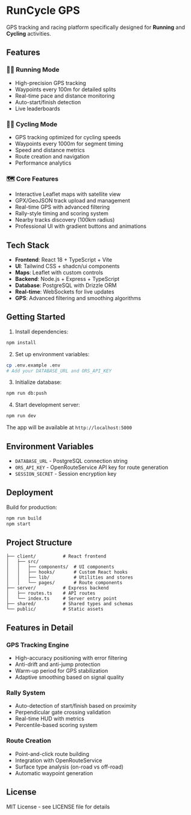 # RunCycle GPS

GPS tracking and racing platform specifically designed for **Running** and **Cycling** activities.

## Features

### 🏃‍♂️ Running Mode
- High-precision GPS tracking
- Waypoints every 100m for detailed splits
- Real-time pace and distance monitoring
- Auto-start/finish detection
- Live leaderboards

### 🚴‍♂️ Cycling Mode  
- GPS tracking optimized for cycling speeds
- Waypoints every 1000m for segment timing
- Speed and distance metrics
- Route creation and navigation
- Performance analytics

### 🗺️ Core Features
- Interactive Leaflet maps with satellite view
- GPX/GeoJSON track upload and management
- Real-time GPS with advanced filtering
- Rally-style timing and scoring system
- Nearby tracks discovery (100km radius)
- Professional UI with gradient buttons and animations

## Tech Stack

- **Frontend**: React 18 + TypeScript + Vite
- **UI**: Tailwind CSS + shadcn/ui components
- **Maps**: Leaflet with custom controls
- **Backend**: Node.js + Express + TypeScript
- **Database**: PostgreSQL with Drizzle ORM
- **Real-time**: WebSockets for live updates
- **GPS**: Advanced filtering and smoothing algorithms

## Getting Started

1. Install dependencies:
```bash
npm install
```

2. Set up environment variables:
```bash
cp .env.example .env
# Add your DATABASE_URL and ORS_API_KEY
```

3. Initialize database:
```bash
npm run db:push
```

4. Start development server:
```bash
npm run dev
```

The app will be available at `http://localhost:5000`

## Environment Variables

- `DATABASE_URL` - PostgreSQL connection string
- `ORS_API_KEY` - OpenRouteService API key for route generation
- `SESSION_SECRET` - Session encryption key

## Deployment

Build for production:
```bash
npm run build
npm start
```

## Project Structure

```
├── client/          # React frontend
│   ├── src/
│   │   ├── components/  # UI components
│   │   ├── hooks/       # Custom React hooks
│   │   ├── lib/         # Utilities and stores
│   │   └── pages/       # Route components
├── server/          # Express backend
│   ├── routes.ts    # API routes
│   └── index.ts     # Server entry point
├── shared/          # Shared types and schemas
└── public/          # Static assets
```

## Features in Detail

### GPS Tracking Engine
- High-accuracy positioning with error filtering
- Anti-drift and anti-jump protection
- Warm-up period for GPS stabilization
- Adaptive smoothing based on signal quality

### Rally System
- Auto-detection of start/finish based on proximity
- Perpendicular gate crossing validation
- Real-time HUD with metrics
- Percentile-based scoring system

### Route Creation
- Point-and-click route building
- Integration with OpenRouteService
- Surface type analysis (on-road vs off-road)
- Automatic waypoint generation

## License

MIT License - see LICENSE file for details